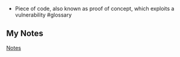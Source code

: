 - Piece of code, also known as proof of concept, which exploits a vulnerability #glossary 
## My Notes
[Notes](mynotes/exploits-notes.md)
